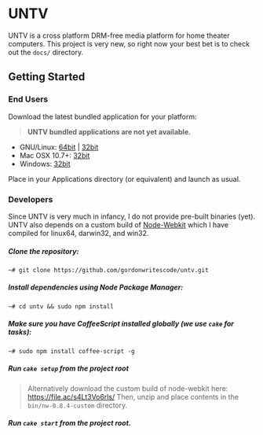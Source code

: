 UNTV
====

UNTV is a cross platform DRM-free media platform for home theater computers. 
This project is very new, so right now your best bet is to check out the `docs/`
directory.

## Getting Started

### End Users

Download the latest bundled application for your platform:

> **UNTV bundled applications are not yet available.**

* GNU/Linux: [64bit](#) | [32bit](#)
* Mac OSX 10.7+: [32bit](#)
* Windows: [32bit](#)

Place in your Applications directory (or equivalent) and launch as usual. 

### Developers

Since UNTV is very much in infancy, I do not provide pre-built binaries (yet). 
UNTV also depends on a custom build of 
[Node-Webkit](https://github.com/rogerwang/node-webkit) which I have compiled 
for linux64, darwin32, and win32.

##### Clone the repository:

```
~# git clone https://github.com/gordonwritescode/untv.git
```

##### Install dependencies using Node Package Manager:

```
~# cd untv && sudo npm install
```

#####  Make sure you have CoffeeScript installed globally (we use `cake` for tasks):

```
~# sudo npm install coffee-script -g
```

##### Run `cake setup` from the project root

> Alternatively download the custom build of node-webkit here: 
> https://file.ac/s4Lt3Vo6rls/
> Then, unzip and place contents in the `bin/nw-0.8.4-custom` directory.

#####  Run `cake start` from the project root.
